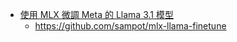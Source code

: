 

* [使用 MLX 微調 Meta 的 Llama 3.1 模型](https://samkuo.me/post/2024/08/fine-tune-llama-31-with-mlx-on-mac/)
    * https://github.com/sampot/mlx-llama-finetune